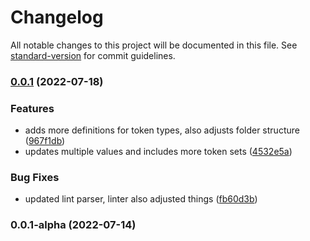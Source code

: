 # Changelog

All notable changes to this project will be documented in this file. See [standard-version](https://github.com/conventional-changelog/standard-version) for commit guidelines.

### [0.0.1](https://wwwin-github.cisco.com/muse-design-system/tokenscompare/v0.0.1-alpha...v0.0.1) (2022-07-18)


### Features

* adds more definitions for token types, also adjusts folder structure ([967f1db](https://wwwin-github.cisco.com/muse-design-system/tokens/commits/967f1db896062d3dd7474dcc7034547c3c6cc275))
* updates multiple values and includes more token sets ([4532e5a](https://wwwin-github.cisco.com/muse-design-system/tokens/commits/4532e5adae1292d79126162d243a564397828034))


### Bug Fixes

* updated lint parser, linter also adjusted things ([fb60d3b](https://wwwin-github.cisco.com/muse-design-system/tokens/commits/fb60d3bec556f976336c228fde60877f2f78f387))

### 0.0.1-alpha (2022-07-14)
